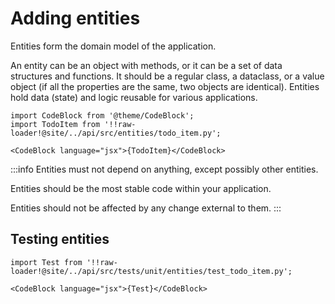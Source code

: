 # Adding entities

Entities form the domain model of the application.

An entity can be an object with methods, or it can be a set of data structures and functions. It should be a regular class, a dataclass, or a value object (if all the properties are the same, two objects are identical). Entities hold data (state) and logic reusable for various applications.  

```mdx-code-block
import CodeBlock from '@theme/CodeBlock';
import TodoItem from '!!raw-loader!@site/../api/src/entities/todo_item.py';

<CodeBlock language="jsx">{TodoItem}</CodeBlock>
```

:::info
Entities must not depend on anything, except possibly other entities. 

Entities should be the most stable code within your application. 

Entities should not be affected by any change external to them.
:::

## Testing entities

```mdx-code-block
import Test from '!!raw-loader!@site/../api/src/tests/unit/entities/test_todo_item.py';

<CodeBlock language="jsx">{Test}</CodeBlock>
```